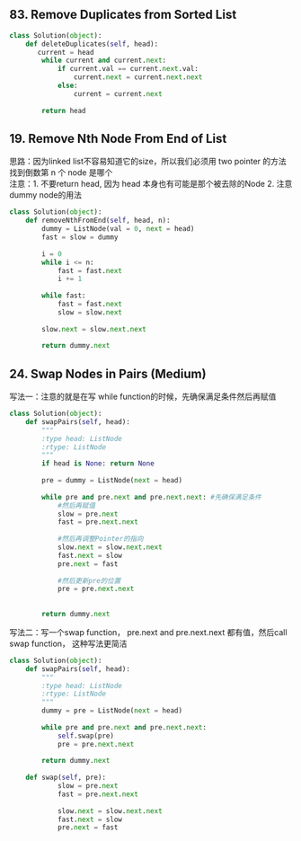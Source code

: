 ## 83. Remove Duplicates from Sorted List
```Python
class Solution(object):
    def deleteDuplicates(self, head):
       current = head 
        while current and current.next:
            if current.val == current.next.val:
                current.next = current.next.next
            else:
                current = current.next
                
        return head
```
## 19. Remove Nth Node From End of List
思路：因为linked list不容易知道它的size，所以我们必须用 two pointer 的方法找到倒数第 n 个 node 是哪个       
注意：1. 不要return head, 因为 head 本身也有可能是那个被去除的Node 2. 注意dummy node的用法

```Python
class Solution(object):
    def removeNthFromEnd(self, head, n):
        dummy = ListNode(val = 0, next = head)
        fast = slow = dummy
        
        i = 0
        while i <= n:
            fast = fast.next
            i += 1
            
        while fast:
            fast = fast.next
            slow = slow.next
            
        slow.next = slow.next.next
        
        return dummy.next

```
## 24. Swap Nodes in Pairs (Medium)
写法一：注意的就是在写 while function的时候，先确保满足条件然后再赋值

```Python
class Solution(object):
    def swapPairs(self, head):
        """
        :type head: ListNode
        :rtype: ListNode
        """
        if head is None: return None
        
        pre = dummy = ListNode(next = head)
        
        while pre and pre.next and pre.next.next: #先确保满足条件
            #然后再赋值
            slow = pre.next
            fast = pre.next.next 
            
            #然后再调整Pointer的指向
            slow.next = slow.next.next
            fast.next = slow
            pre.next = fast
            
            #然后更新pre的位置
            pre = pre.next.next
            
            
        return dummy.next
```


写法二：写一个swap function， pre.next and pre.next.next 都有值，然后call swap function， 这种写法更简洁
```Python
class Solution(object):
    def swapPairs(self, head):
        """
        :type head: ListNode
        :rtype: ListNode
        """
        dummy = pre = ListNode(next = head)
        
        while pre and pre.next and pre.next.next:
            self.swap(pre)
            pre = pre.next.next
        
        return dummy.next
    
    def swap(self, pre):
            slow = pre.next
            fast = pre.next.next 
            
            slow.next = slow.next.next
            fast.next = slow
            pre.next = fast

```
